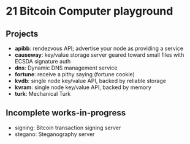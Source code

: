 
21 Bitcoin Computer playground
==============================

Projects
--------

* **apibb**: rendezvous API; advertise your node as providing a service
* **causeway**: key/value storage server geared toward small files with ECSDA signature auth
* **dns**: Dynamic DNS management service
* **fortune**: receive a pithy saying (fortune cookie)
* **kvdb**: single node key/value API, backed by reliable storage
* **kvram**: single node key/value API, backed by memory
* **turk**: Mechanical Turk


Incomplete works-in-progress
----------------------------
* signing: Bitcoin transaction signing server
* stegano: Steganography server

